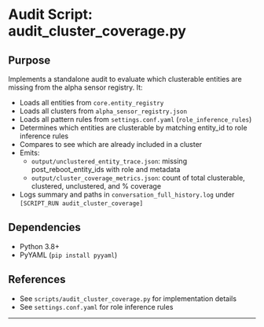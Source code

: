
# Audit Script: audit_cluster_coverage.py

## Purpose

Implements a standalone audit to evaluate which clusterable entities are missing from the alpha sensor registry. It:

- Loads all entities from `core.entity_registry`
- Loads all clusters from `alpha_sensor_registry.json`
- Loads all pattern rules from `settings.conf.yaml` (`role_inference_rules`)
- Determines which entities are clusterable by matching entity_id to role inference rules
- Compares to see which are already included in a cluster
- Emits:
  - `output/unclustered_entity_trace.json`: missing post_reboot_entity_ids with role and metadata
  - `output/cluster_coverage_metrics.json`: count of total clusterable, clustered, unclustered, and % coverage
- Logs summary and paths in `conversation_full_history.log` under `[SCRIPT_RUN audit_cluster_coverage]`

## Dependencies

- Python 3.8+
- PyYAML (`pip install pyyaml`)

## References

- See `scripts/audit_cluster_coverage.py` for implementation details
- See `settings.conf.yaml` for role inference rules

---
